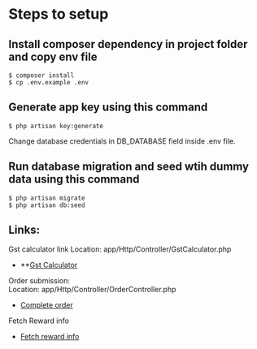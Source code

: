 # Steps to setup

## Install composer dependency in project folder and copy env file
```
$ composer install
$ cp .env.example .env
```

## Generate app key using this command 
```
$ php artisan key:generate
```

Change database credentials in DB_DATABASE field inside .env file. 

## Run database migration and seed wtih dummy data using this command
```
$ php artisan migrate 
$ php artisan db:seed 
```


## Links: 

Gst calculator link 
Location: app/Http/Controller/GstCalculator.php 
- **[Gst Calculator](http://127.0.0.1:8000/gst-calculator) 

Order submission:  
Location: app/Http/Controller/OrderController.php 

- [Complete order](http://127.0.0.1:8000/complete-order/1) 

Fetch Reward info
- [Fetch reward info](http://127.0.0.1:8000/rewards)
